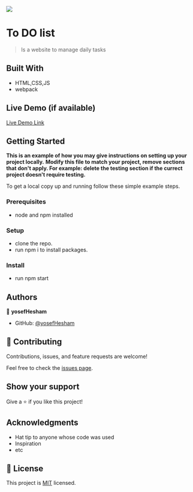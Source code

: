 ![](https://img.shields.io/badge/Microverse-blueviolet)

# To DO list

> Is a website to manage daily tasks


## Built With

- HTML,CSS,JS
- webpack

## Live Demo (if available)

[Live Demo Link](https://yosefhesham.github.io/todo-list/dist)



## Getting Started

**This is an example of how you may give instructions on setting up your project locally.**
**Modify this file to match your project, remove sections that don't apply. For example: delete the testing section if the currect project doesn't require testing.**


To get a local copy up and running follow these simple example steps.

### Prerequisites
- node and npm installed

### Setup
- clone the repo.
- run npm i to install packages.

### Install
- run npm start





## Authors

👤 **yosefHesham**

- GitHub: [@yosefHesham](https://github.com/yosefHesham)

## 🤝 Contributing

Contributions, issues, and feature requests are welcome!

Feel free to check the [issues page](../../issues/).

## Show your support

Give a ⭐️ if you like this project!

## Acknowledgments

- Hat tip to anyone whose code was used
- Inspiration
- etc

## 📝 License

This project is [MIT](./MIT.md) licensed.